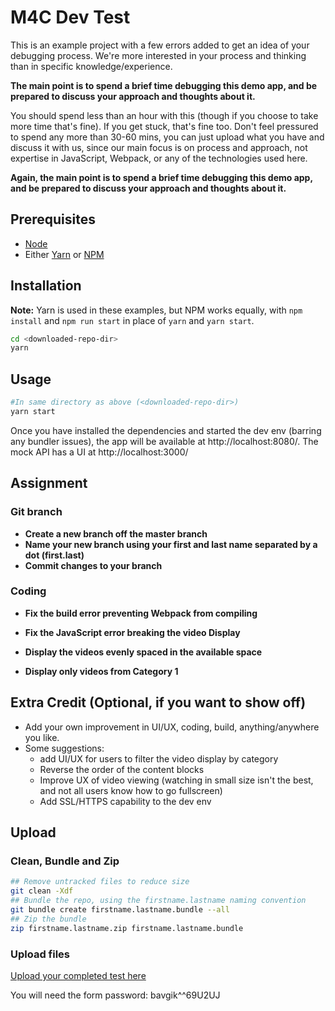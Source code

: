 # M4C Dev Test

This is an example project with a few errors added to get an idea of your debugging process. We're more interested in your process and thinking than in specific knowledge/experience.


**The main point is to spend a brief time debugging this demo app, and be prepared to discuss your approach and thoughts about it.**

You should spend less than an hour with this (though if you choose to take more time that's fine). If you get stuck, that's fine too. Don't feel pressured to spend any more than 30-60 mins, you can just upload what you have and discuss it with us, since our main focus is on process and approach, not expertise in JavaScript, Webpack, or any of the technologies used here.

**Again, the main point is to spend a brief time debugging this demo app, and be prepared to discuss your approach and thoughts about it.**

## Prerequisites

- [Node](https://nodejs.org/en/download/)
- Either [Yarn](https://yarnpkg.com/getting-started/install) or [NPM](https://www.npmjs.com/get-npm)

## Installation

**Note:** Yarn is used in these examples, but NPM works equally, with `npm install` and `npm run start` in place of `yarn` and `yarn start`.

```bash
cd <downloaded-repo-dir>
yarn
```

## Usage
```bash
#In same directory as above (<downloaded-repo-dir>)
yarn start
```

Once you have installed the dependencies and started the dev env (barring any bundler issues), the app will be available at http://localhost:8080/. The mock API has a UI at http://localhost:3000/

## Assignment

### Git branch
- **Create a new branch off the master branch**
- **Name your new branch using your first and last name separated by a dot (first.last)**
- **Commit changes to your branch**

### Coding
- **Fix the build error preventing Webpack from compiling**
- **Fix the JavaScript error breaking the video Display**

- **Display the videos evenly spaced in the available space**
- **Display only videos from Category 1**

## Extra Credit (Optional, if you want to show off)

* Add your own improvement in UI/UX, coding, build, anything/anywhere you like.
 * Some suggestions:
    * add UI/UX for users to filter the video display  by category
    * Reverse the order of the content blocks
    * Improve UX of video viewing (watching in small size isn't the best, and not all users know how to go fullscreen)
    * Add SSL/HTTPS capability to the dev env

## Upload

### Clean, Bundle and Zip

```bash
## Remove untracked files to reduce size
git clean -Xdf
## Bundle the repo, using the firstname.lastname naming convention
git bundle create firstname.lastname.bundle --all
## Zip the bundle
zip firstname.lastname.zip firstname.lastname.bundle
```

### Upload files
[Upload your completed test here](https://script.google.com/macros/s/AKfycbyneI1gKowFZPS6y9TkJneDgIurqwHHX_6fsJFBBvebwJ0n0s2Sw1xLKFYzvLJeP_Xj/exec)

You will need the form password: bavgik^^69U2UJ
